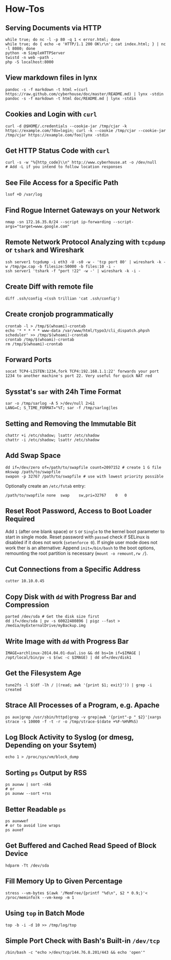 # How-Tos
## Serving Documents via HTTP
    while true; do nc -l -p 80 -q 1 < error.html; done
    while true; do { echo -e 'HTTP/1.1 200 OK\r\n'; cat index.html; } | nc -l 8080; done
    python -m SimpleHTTPServer
    twistd -n web –path .
    php -S localhost:8000

## View markdown files in lynx
    pandoc -s -f markdown -t html =(curl https://raw.github.com/cyberhouse/doc/master/README.md) | lynx -stdin
    pandoc -s -f markdown -t html doc/README.md | lynx -stdin

## Cookies and Login with ``curl``
    curl -d @$HOME/.credentials --cookie-jar /tmp/cjar -k https://example.com/?do=login; curl -k --cookie /tmp/cjar --cookie-jar /tmp/cjar https://example.com/foo|lynx -stdin

## Get HTTP Status Code with ``curl``
    curl -s -w "%{http_code}\\n" http://www.cyberhouse.at -o /dev/null
    # Add -L if you intend to follow location responses

## See File Access for a Specific Path
    lsof +D /var/log

## Find Rogue Internet Gateways on your Network
    nmap -sn 172.16.35.0/24 --script ip-forwarding --script-args="target=www.google.com"

## Remote Network Protocol Analyzing with `tcpdump` or `tshark` and Wireshark
    ssh server1 tcpdump -i eth3 -U -s0 -w - 'tcp port 80' | wireshark -k -w /tmp/gw.cap -b filesize:50000 -b files:10 -i -
    ssh server1 'tshark -f "port !22" -w -' | wireshark -k -i -

## Create Diff with remote file
    diff .ssh/config <(ssh trillian 'cat .ssh/config')

## Create cronjob programmatically
    crontab -l > /tmp/$(whoami)-crontab
    echo '* * * * * www-data /var/www/html/typo3/cli_dispatch.phpsh scheduler' >> /tmp/$(whoami)-crontab
    crontab /tmp/$(whoami)-crontab
    rm /tmp/$(whoami)-crontab

## Forward Ports
	socat TCP4-LISTEN:1234,fork TCP4:192.168.1.1:22' forwards your port   1234 to another machine's port 22. Very useful for quick NAT red

## Sysstat's ``sar`` with 24h Time Format
	sar -o /tmp/sarlog -A 5 >/dev/null 2>&1
	LANG=C; S_TIME_FORMAT="%T; sar -f /tmp/sarlog|les

## Setting and Removing the Immutable Bit
	chattr +i /etc/shadow; lsattr /etc/shadow
	chattr -i /etc/shadow; lsattr /etc/shadow

## Add Swap Space
	dd if=/dev/zero of=/path/to/swapfile count=2097152 # create 1 G file
	mkswap /path/to/swapfile
	swapon -p 32767 /path/to/swapfile # use with lowest priority possible

Optionally create an ``/etc/fstab`` entry:

	/path/to/swapfile none	swap	sw,pri=32767	0	0

## Reset Root Password, Access to Boot Loader Required
Add ``1`` (after one blank space) or ``S`` or ``Single`` to the kernel boot parameter to start in single mode. Reset password with ``passwd`` check if SELinux is disabled if it does not work (``setenforce 0``). If single user mode does not work ther is an alternative: Append ``init=/bin/bash`` to the boot options, remounting the root partition is necessary (``mount -o remount,rw /``).

## Cut Connections from a Specific Address
    cutter 10.10.0.45

## Copy Disk with ``dd`` with Progress Bar and Compression
    parted /dev/sda # Get the disk size first
    dd if=/dev/sda | pv -s 60022480896 | pigz --fast > /media/myExternalDrive/myBackup.img
    
## Write Image with ``dd`` with Progress Bar
    IMAGE=archlinux-2014.04.01-dual.iso && dd bs=1m if=$IMAGE | /opt/local/bin/pv -s $(wc -c $IMAGE) | dd of=/dev/disk1

## Get the Filesystem Age
	tune2fs -l $(df -lh / |(read; awk '{print $1; exit}')) | grep -i created

## Strace All Processes of a Program, e.g. Apache
    ps aux|grep /usr/sbin/httpd|grep -v grep|awk '{print"-p " $2}'|xargs strace -s 10000 -f -t -r -o /tmp/strace-$(date +%F-%H%M%S)

## Log Block Activity to Syslog (or dmesg, Depending on your Ssytem)
    echo 1 > /proc/sys/vm/block_dump

## Sorting ``ps`` Output by RSS
    ps auxww | sort -nk6
    # or 
    ps auxww --sort +rss

## Better Readable ``ps``
    ps auxwwef
    # or to avoid line wraps
    ps auxef

## Get Buffered and Cached Read Speed of Block Device
    hdparm -Tt /dev/sda

## Fill Memory Up to Given Percentage
    stress --vm-bytes $(awk '/MemFree/{printf "%d\n", $2 * 0.9;}'< /proc/meminfo)k --vm-keep -m 1

## Using ``top`` in Batch Mode
    top -b -i -d 10 >> /tmp/log/top

## Simple Port Check with Bash's Built-in ``/dev/tcp``
    /bin/bash -c "echo >/dev/tcp/144.76.8.201/443 && echo 'open'"



<!---
 vim: expandtab tabstop=4 shiftwidth=4
-->
